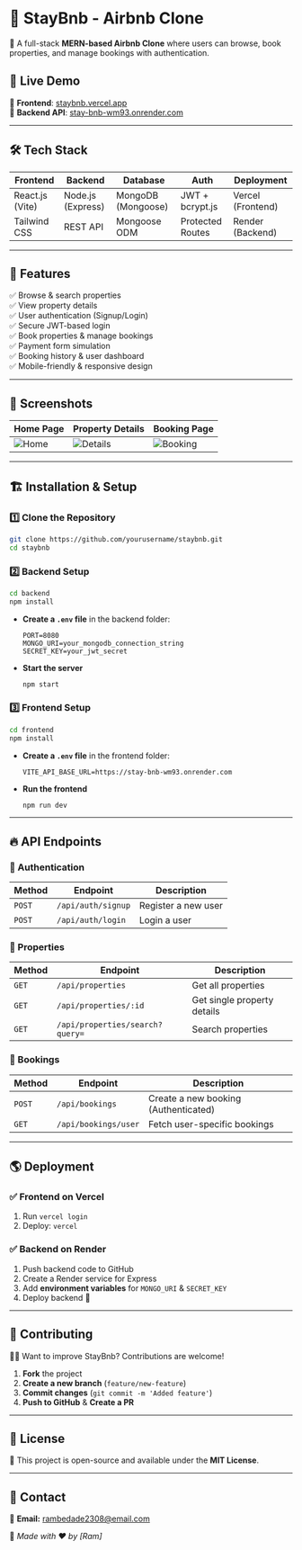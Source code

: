 # 🏡 StayBnb - Airbnb Clone

🚀 A full-stack **MERN-based Airbnb Clone** where users can browse, book properties, and manage bookings with authentication.

## 🔗 Live Demo
🎯 **Frontend**: [staybnb.vercel.app](https://staybnb.vercel.app)  
🎯 **Backend API**: [stay-bnb-wm93.onrender.com](https://stay-bnb-wm93.onrender.com)  

---

## 🛠 Tech Stack
| Frontend | Backend | Database | Auth | Deployment |
|----------|--------|----------|------|------------|
| React.js (Vite) | Node.js (Express) | MongoDB (Mongoose) | JWT + bcrypt.js | Vercel (Frontend) |
| Tailwind CSS | REST API | Mongoose ODM | Protected Routes | Render (Backend) |

---

## 🚀 Features
✅ Browse & search properties  
✅ View property details  
✅ User authentication (Signup/Login)  
✅ Secure JWT-based login  
✅ Book properties & manage bookings  
✅ Payment form simulation  
✅ Booking history & user dashboard  
✅ Mobile-friendly & responsive design  

---

## 📸 Screenshots
| Home Page | Property Details | Booking Page |
|-----------|-----------------|--------------|
| ![Home](https://via.placeholder.com/300) | ![Details](https://via.placeholder.com/300) | ![Booking](https://via.placeholder.com/300) |

---

## 🏗 Installation & Setup
### 1️⃣ Clone the Repository
```sh
git clone https://github.com/yourusername/staybnb.git
cd staybnb
```

### 2️⃣ Backend Setup
```sh
cd backend
npm install
```
- **Create a `.env` file** in the backend folder:
  ```
  PORT=8080
  MONGO_URI=your_mongodb_connection_string
  SECRET_KEY=your_jwt_secret
  ```
- **Start the server**
  ```sh
  npm start
  ```

### 3️⃣ Frontend Setup
```sh
cd frontend
npm install
```
- **Create a `.env` file** in the frontend folder:
  ```
  VITE_API_BASE_URL=https://stay-bnb-wm93.onrender.com
  ```
- **Run the frontend**
  ```sh
  npm run dev
  ```

---

## 🔥 API Endpoints
### 🔹 Authentication
| Method | Endpoint | Description |
|--------|----------|-------------|
| `POST` | `/api/auth/signup` | Register a new user |
| `POST` | `/api/auth/login` | Login a user |

### 🔹 Properties
| Method | Endpoint | Description |
|--------|----------|-------------|
| `GET` | `/api/properties` | Get all properties |
| `GET` | `/api/properties/:id` | Get single property details |
| `GET` | `/api/properties/search?query=` | Search properties |

### 🔹 Bookings
| Method | Endpoint | Description |
|--------|----------|-------------|
| `POST` | `/api/bookings` | Create a new booking (Authenticated) |
| `GET` | `/api/bookings/user` | Fetch user-specific bookings |

---

## 🌎 Deployment
### ✅ Frontend on Vercel
1. Run `vercel login`
2. Deploy: `vercel`

### ✅ Backend on Render
1. Push backend code to GitHub
2. Create a Render service for Express
3. Add **environment variables** for `MONGO_URI` & `SECRET_KEY`
4. Deploy backend 🚀

---

## 🤝 Contributing
👨‍💻 Want to improve StayBnb? Contributions are welcome!  
1. **Fork** the project  
2. **Create a new branch** (`feature/new-feature`)  
3. **Commit changes** (`git commit -m 'Added feature'`)  
4. **Push to GitHub** & **Create a PR**  

---

## 📜 License
📄 This project is open-source and available under the **MIT License**.

---

## 🎯 Contact
📧 **Email:** rambedade2308@email.com  
  

🚀 *Made with ❤️ by [Ram]*

